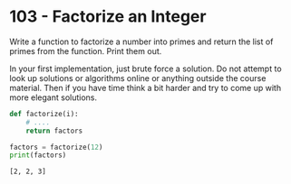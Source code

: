 # 103 - Factorize an Integer

Write a function to factorize a number into primes and return the list of
primes from the function. Print them out.

In your first implementation, just brute force a solution. Do not attempt
to look up solutions or algorithms online or anything outside the 
course material. Then if you have time think a bit harder and try to 
come up with more elegant solutions.

```python
def factorize(i):
    # ....
    return factors

factors = factorize(12)
print(factors)
```
```
[2, 2, 3]
```
